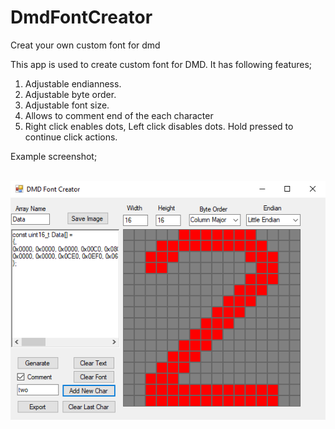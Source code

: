 # DmdFontCreator
Creat your own custom font for dmd

This app is used to create custom font for DMD.
It has following features;

1. Adjustable endianness.
2. Adjustable byte order.
3. Adjustable font size.
4. Allows to comment end of the each character
5. Right click enables dots, Left click disables dots. Hold pressed to continue click actions.

Example screenshot;

<br>
<img src="/dmdFontCreator/ScreenShots/screenshot1.png">
